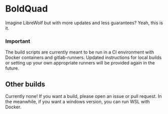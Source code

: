 # BoldQuad
Imagine LibreWolf but with more updates and less guarantees? Yeah, this is it.

### Important

The build scripts are currently meant to be run in a CI environment with Docker containers
and gitlab-runners. Updated instructions for local builds or setting up your own
appropriate runners will be provided again in the future.


## Other builds
Currently none! If you want a build, please open an issue or pull request.
In the meanwhile, if you want a windows version, you can run WSL with Docker.

